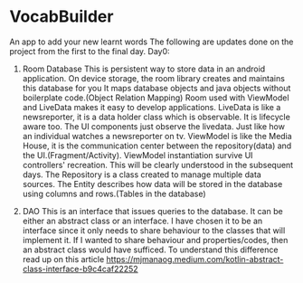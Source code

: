 # VocabBuilder
An app to add your new learnt words
The following are updates done on the project from the first to the final day.
Day0:
1. Room Database
This is persistent way to store data in an android application.
On device storage, the room library creates and maintains this database for you
It maps database objects and java objects without boilerplate code.(Object Relation Mapping)
Room used with ViewModel and LiveData makes it easy to develop applications.
LiveData is like a newsreporter, it is a data holder class which is observable. It is lifecycle aware too. The UI components just observe the livedata. Just like how an individual watches 
a newsreporter on tv.
ViewModel is like the Media House, it is the communication center between the repository(data) and the UI.(Fragment/Activity). ViewModel instantiation survive UI controllers' recreation.
This will be clearly understood in the subsequent days.
The Repository is a class created to manage multiple data sources.
The Entity describes how data will be stored in the database using columns and rows.(Tables in the database)

2. DAO
This is an interface that issues queries to the database.
It can be either an abstract class or an interface. I have chosen it to be an interface since it only needs to share behaviour to the classes that will implement it.
If I wanted to share behaviour and properties/codes, then an abstract class would have sufficed.
To understand this difference read up on this article https://mjmanaog.medium.com/kotlin-abstract-class-interface-b9c4caf22252

